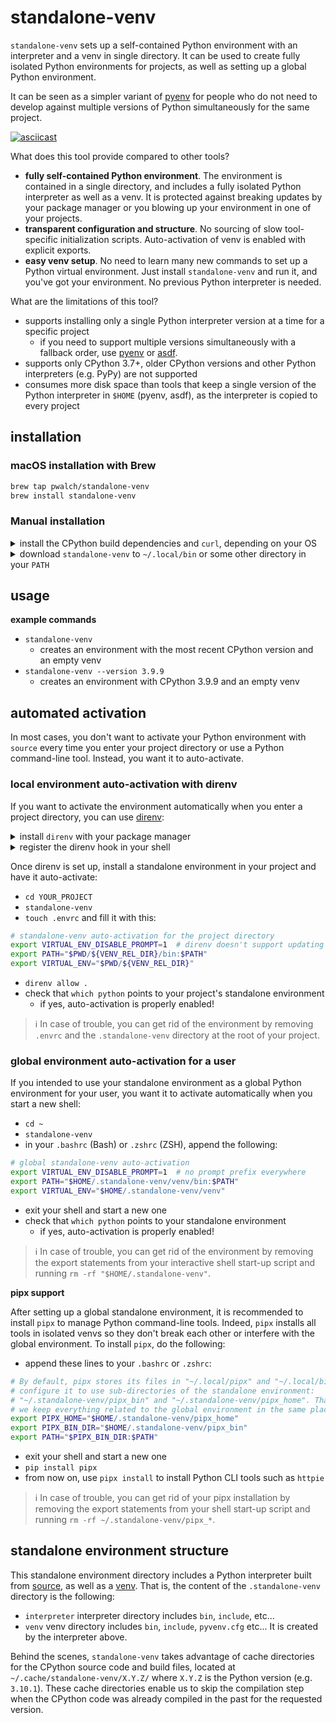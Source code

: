 # standalone-venv

`standalone-venv` sets up a self-contained Python environment with an interpreter and a venv in single directory. It can be used to create fully isolated Python environments for projects, as well as setting up a global Python environment.

It can be seen as a simpler variant of [pyenv](https://github.com/pyenv/pyenv) for people who do not need to develop against multiple versions of Python simultaneously for the same project.

[![asciicast](https://asciinema.org/a/455461.svg)](https://asciinema.org/a/455461)

What does this tool provide compared to other tools?
* **fully self-contained Python environment**. The environment is contained in a single directory, and includes a fully isolated Python interpreter as well as a venv. It is protected against breaking updates by your package manager or you blowing up your environment in one of your projects.
* **transparent configuration and structure**. No sourcing of slow tool-specific initialization scripts. Auto-activation of venv is enabled with explicit exports.
* **easy venv setup**. No need to learn many new commands to set up a Python virtual environment. Just install `standalone-venv` and run it, and you've got your environment. No previous Python interpreter is needed.

What are the limitations of this tool?
* supports installing only a single Python interpreter version at a time for a specific project
  * if you need to support multiple versions simultaneously with a fallback order, use [pyenv](https://github.com/pyenv/pyenv) or [asdf](https://github.com/asdf-vm/asdf).
* supports only CPython 3.7+, older CPython versions and other Python interpreters (e.g. PyPy) are not supported
* consumes more disk space than tools that keep a single version of the Python interpreter in `$HOME` (pyenv, asdf), as the interpreter is copied to every project

## installation

### macOS installation with Brew

```bash
brew tap pwalch/standalone-venv
brew install standalone-venv
```

### Manual installation

<details>
<summary>install the CPython build dependencies and <code>curl</code>, depending on your OS</summary>

```bash
# The instructions below are taken from the pyenv Wiki and the python.org dev guide.
# Please check them out if you need more details or if you are using a different OS.
# https://github.com/pyenv/pyenv/wiki#suggested-build-environment
# https://devguide.python.org/setup/#install-dependencies

# macOS
brew install curl openssl readline sqlite3 xz zlib

# Ubuntu/Debian/Mint
sudo apt-get update && sudo apt-get install -y \
  curl make build-essential libssl-dev zlib1g-dev libbz2-dev libreadline-dev \
  libsqlite3-dev wget curl llvm libncursesw5-dev xz-utils tk-dev \
  libxml2-dev libxmlsec1-dev libffi-dev liblzma-dev

# Fedora
sudo dnf install \
  curl make gcc zlib-devel bzip2 bzip2-devel readline-devel \
  sqlite sqlite-devel openssl-devel tk-devel libffi-devel xz-devel

# Arch Linux
sudo pacman -S --needed curl base-devel openssl zlib xz
```

</details>


<details>
<summary>download <code>standalone-venv</code> to <code>~/.local/bin</code> or some other directory in your <code>PATH</code></summary>

```bash
mkdir -p ~/.local/bin && \
  curl -sL -o ~/.local/bin/standalone-venv https://github.com/pwalch/standalone-venv/releases/download/0.3.0/standalone-venv && \
  chmod u+x ~/.local/bin/standalone-venv
```

* make sure you have `export PATH="$HOME/.local/bin:$PATH"` in your `.bashrc` (Bash) or `.zshrc` (ZSH)
* check that the script is accessible with `standalone-venv --help`

</details>

## usage

**example commands**

* `standalone-venv`
  * creates an environment with the most recent CPython version and an empty venv
* `standalone-venv --version 3.9.9`
  * creates an environment with CPython 3.9.9 and an empty venv

## automated activation

In most cases, you don't want to activate your Python environment with `source` every time you enter your project directory or use a Python command-line tool. Instead, you want it to auto-activate.

### local environment auto-activation with direnv

If you want to activate the environment automatically when you enter a project directory, you can use [direnv](https://direnv.net/docs/installation.html):

<details>
<summary>install <code>direnv</code> with your package manager</summary>

```bash
# macOS
brew install direnv

# Ubuntu/Debian/Mint
sudo apt-get install direnv

# Fedora
sudo dnf install direnv

# Archlinux
sudo pacman -S direnv
```

</details>

<details>
<summary>register the direnv hook in your shell</summary>

* Bash: in your `~/.bashrc`, append `eval "$(direnv hook bash)"` 
* ZSH: in your `~/.zshrc`, append `eval "$(direnv hook zsh)"`

</details>

Once direnv is set up, install a standalone environment in your project and have it auto-activate:

* `cd YOUR_PROJECT`
* `standalone-venv`
* `touch .envrc` and fill it with this:

```bash
# standalone-venv auto-activation for the project directory
export VIRTUAL_ENV_DISABLE_PROMPT=1  # direnv doesn't support updating the prompt
export PATH="$PWD/${VENV_REL_DIR}/bin:$PATH"
export VIRTUAL_ENV="$PWD/${VENV_REL_DIR}"
```

* `direnv allow .`
* check that `which python` points to your project's standalone environment
  * if yes, auto-activation is properly enabled!

> ℹ️ In case of trouble, you can get rid of the environment by removing `.envrc` and the `.standalone-venv` directory at the root of your project.

### global environment auto-activation for a user

If you intended to use your standalone environment as a global Python environment for your user, you want it to activate automatically when you start a new shell:

* `cd ~`
* `standalone-venv`
* in your `.bashrc` (Bash) or `.zshrc` (ZSH), append the following:

```bash
# global standalone-venv auto-activation
export VIRTUAL_ENV_DISABLE_PROMPT=1  # no prompt prefix everywhere
export PATH="$HOME/.standalone-venv/venv/bin:$PATH"
export VIRTUAL_ENV="$HOME/.standalone-venv/venv"
```

* exit your shell and start a new one
* check that `which python` points to your standalone environment
  * if yes, auto-activation is properly enabled!

> ℹ️ In case of trouble, you can get rid of the environment by removing the export statements from your interactive shell start-up script and running `rm -rf "$HOME/.standalone-venv"`.

**pipx support**

After setting up a global standalone environment, it is recommended to install `pipx` to manage Python command-line tools. Indeed, `pipx` installs all tools in isolated venvs so they don't break each other or interfere with the global environment. To install `pipx`, do the following:

* append these lines to your `.bashrc` or `.zshrc`:

```bash
# By default, pipx stores its files in "~/.local/pipx" and "~/.local/bin", but we
# configure it to use sub-directories of the standalone environment:
# "~/.standalone-venv/pipx_bin" and "~/.standalone-venv/pipx_home". Thanks to this,
# we keep everything related to the global environment in the same place.
export PIPX_HOME="$HOME/.standalone-venv/pipx_home"
export PIPX_BIN_DIR="$HOME/.standalone-venv/pipx_bin"
export PATH="$PIPX_BIN_DIR:$PATH"
```

* exit your shell and start a new one
* `pip install pipx`
* from now on, use `pipx install` to install Python CLI tools such as `httpie`

> ℹ️ In case of trouble, you can get rid of your pipx installation by removing the export statements from your shell start-up script and running `rm -rf ~/.standalone-venv/pipx_*`.

## standalone environment structure

This standalone environment directory includes a Python interpreter built from [source](https://www.python.org/downloads/source/), as well as a [venv](https://docs.python.org/3/library/venv.html). That is, the content of the `.standalone-venv` directory is the following:
* `interpreter` interpreter directory includes `bin`, `include`, etc...
* `venv` venv directory includes `bin`, `include`, `pyvenv.cfg` etc... It is created by the interpreter above.

Behind the scenes, `standalone-venv` takes advantage of cache directories for the CPython source code and build files, located at `~/.cache/standalone-venv/X.Y.Z/` where `X.Y.Z` is the Python version (e.g. `3.10.1`). These cache directories enable us to skip the compilation step when the CPython code was already compiled in the past for the requested version.
